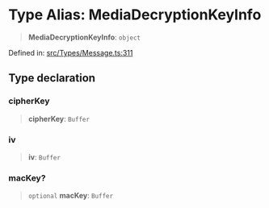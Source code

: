 # Type Alias: MediaDecryptionKeyInfo

> **MediaDecryptionKeyInfo**: `object`

Defined in: [src/Types/Message.ts:311](https://github.com/Fokusdotid/Baileys/blob/b457796e9982984bfe7323cdd6fea8bc613c4ed0/src/Types/Message.ts#L311)

## Type declaration

### cipherKey

> **cipherKey**: `Buffer`

### iv

> **iv**: `Buffer`

### macKey?

> `optional` **macKey**: `Buffer`
